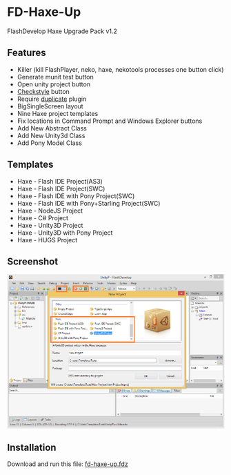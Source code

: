 FD-Haxe-Up
====================================
FlashDevelop Haxe Upgrade Pack v1.2

Features
------------------------------------------------------------
- Killer (kill FlashPlayer, neko, haxe, nekotools processes one button click)
- Generate munit test button
- Open unity project button
- [Checkstyle](https://github.com/adireddy/haxe-checkstyle) button
- Require [duplicate](http://www.flashdevelop.org/community/viewtopic.php?t=2993) plugin
- BigSingleScreen layout
- Nine Haxe project templates
- Fix locations in Command Prompt and Windows Explorer buttons
- Add New Abstract Class
- Add New Unity3d Class
- Add Pony Model Class

Templates
------------------------------------------------------------
- Haxe - Flash IDE Project(AS3)
- Haxe - Flash IDE Project(SWC)
- Haxe - Flash IDE with Pony Project(SWC)
- Haxe - Flash IDE with Pony+Starling Project(SWC)
- Haxe - NodeJS Project
- Haxe - C# Project
- Haxe - Unity3D Project
- Haxe - Unity3D with Pony Project
- Haxe - HUGS Project

Screenshot
-----------------------
![Screenshot](https://raw.githubusercontent.com/AxGord/FD-Haxe-Up/master/screenshot.png)

Installation
------------------------------------------------------------
Download and run this file: [fd-haxe-up.fdz](https://github.com/AxGord/FD-Haxe-Up/releases/download/1.2/fd-haxe-up.fdz)
